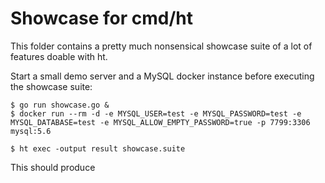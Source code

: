 Showcase for cmd/ht
===================

This folder contains a pretty much nonsensical showcase suite of a lot
of features doable with ht.

Start a small demo server and a MySQL docker instance before executing
the showcase suite:

    $ go run showcase.go &
    $ docker run --rm -d -e MYSQL_USER=test -e MYSQL_PASSWORD=test -e MYSQL_DATABASE=test -e MYSQL_ALLOW_EMPTY_PASSWORD=true -p 7799:3306 mysql:5.6

    $ ht exec -output result showcase.suite

This should produce 